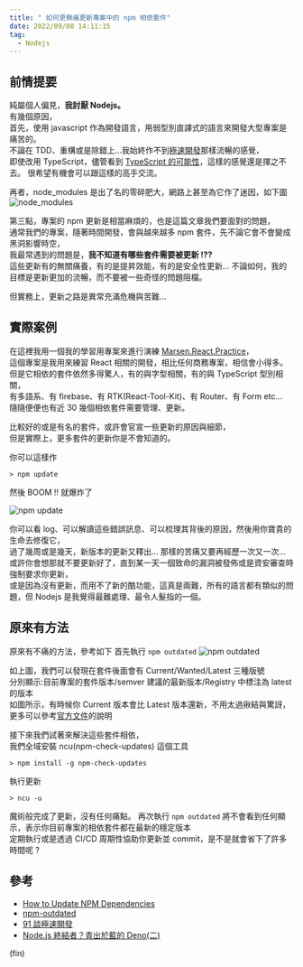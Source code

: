 ```yaml
---
title: " 如何更無痛更新專案中的 npm 相依套件"
date: 2022/09/08 14:11:15
tag:
  - Nodejs
---
```


## 前情提要

純屬個人偏見，**我討厭 Nodejs。**  
有幾個原因，  
首先，使用 javascript 作為開發語言，用弱型別直譯式的語言來開發大型專案是痛苦的。  
不論在 TDD、重構或是除錯上…我始終作不到[極速開發](https://www.facebook.com/91agile/posts/pfbid022QhYJSeWzH4sHq1mBW91Q5LjxNB7iD4oHS6Eks3jtPLdVhLFHkW63CXxua1aEuFhl)那樣流暢的感覺，  
即使改用 TypeScript，儘管看到 [TypeScript 的可能性](https://www.youtube.com/watch?v=p6dO9u0M7MQ)，這樣的感覺還是揮之不去。
很希望有機會可以跟這樣的高手交流。

再者，node_modules 是出了名的零碎肥大，網路上甚至為它作了迷因，如下圖  
![node_modules](https://i.imgur.com/Zkhmx8m.jpg)

第三點，專案的 npm 更新是相當麻煩的，也是這篇文章我們要面對的問題，  
通常我們的專案，隨著時間開發，會與越來越多 npm 套件，先不論它會不會變成黑洞影響時空，  
我最常遇到的問題是，**我不知道有哪些套件需要被更新 !??**  
這些更新有的無關痛養，有的是提昇效能，有的是安全性更新…
不論如何，我的目標是更新更加的流暢，而不要被一些奇怪的問題阻檔。

但實務上，更新之路是異常充滿危機與苦難…

## 實際案例

在這裡我用一個我的學習用專案來進行演練 [Marsen.React.Practice](https://github.com/marsen/Marsen.React.Practice)，  
這個專案是我用來練習 React 相關的開發，相比任何商務專案，相信會小得多。  
但是它相依的套件依然多得驚人，有的與字型相關，有的與 TypeScript 型別相關，  
有多語系、有 firebase、有 RTK(React-Tool-Kit)、有 Router、有 Form etc...  
隨隨便便也有近 30 幾個相依套件需要管理、更新。

比較好的或是有名的套件，或許會官宣一些更新的原因與細節，  
但是實際上，更多套件的更新你是不會知道的。

你可以這樣作

```terminal
> npm update
```

然後 BOOM !! 就爆炸了

![npm update](https://i.imgur.com/2qJrtOW.png)

你可以看 log、可以解讀這些錯誤訊息、可以梳理其背後的原因，然後用你寶貴的生命去修復它，  
過了幾周或是幾天，新版本的更新又釋出… 那樣的苦痛又要再經歷一次又一次…  
或許你會想那就不要更新好了，直到某一天一個致命的漏洞被發佈或是資安審查時強制要求你更新，  
或是因為沒有更新，而用不了新的酷功能，這真是兩難，所有的語言都有類似的問題，但 Nodejs 是我覺得最難處理、最令人髮指的一個。

## 原來有方法

原來有不痛的方法，參考如下
首先執行 `npm outdated`
![npm outdated](https://i.imgur.com/wnPLs20.png)

如上圖，我們可以發現在套件後面會有 Current/Wanted/Latest 三種版號  
分別顯示:目前專案的套件版本/semver 建議的最新版本/Registry 中標注為 latest 的版本  
如圖所示，有時候你 Current 版本會比 Latest 版本還新，不用太過揪結與驚訝，  
更多可以參考[官方文件](https://docs.npmjs.com/cli/v8/commands/npm-outdated)的說明

接下來我們試著來解決這些套件相依，  
我們全域安裝 ncu(npm-check-updates) 這個工具

```terminal
> npm install -g npm-check-updates
```

執行更新

```terminal
> ncu -u
```

魔術般完成了更新，沒有任何痛點。
再次執行 `npm outdated` 將不會看到任何顯示，表示你目前專案的相依套件都在最新的穩定版本  
定期執行或是透過 CI/CD 周期性協助你更新並 commit，是不是就會省下了許多時間呢 ?

## 參考

- [How to Update NPM Dependencies](https://www.freecodecamp.org/news/how-to-update-npm-dependencies/)
- [npm-outdated](https://docs.npmjs.com/cli/v8/commands/npm-outdated)
- [91 談極速開發](https://www.facebook.com/91agile/posts/pfbid022QhYJSeWzH4sHq1mBW91Q5LjxNB7iD4oHS6Eks3jtPLdVhLFHkW63CXxua1aEuFhl)
- [Node.js 終結者？青出於藍的 Deno(二)](https://tecky.io/en/blog/Node.js%E7%B5%82%E7%B5%90%E8%80%85-%E9%9D%92%E5%87%BA%E6%96%BC%E8%97%8D%E7%9A%84Deno%28%E4%BA%8C%29/)

(fin)

